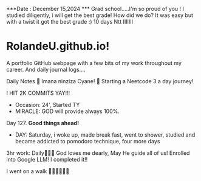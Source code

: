 ***Date : December 15,2024 *** Grad school.....I'm so proud of you ! I studied diligently, i will get the best grade! How did we do? It was easy but with a twist it got the best grade :)
10 days Ntt IIIIIII
# RolandeU.github.io!

A portfolio GitHub webpage with a few bits of my work throughout my career. And daily journal logs....


Daily Notes
💚 Imana ninziza Cyane! 
💚 Starting a Neetcode 3 a day journey!

I HIT 2K COMMITS YAY!!!

- Occasion: 24', Started TY 
- MIRACLE: GOD will provide always 100%.

Day 127. **Good things ahead!** 
- DAY: Saturday, i woke up, made break fast, went to shower, studied and became addicted to pomodoro technique, four more days



3hr work: Daily💚💚💚
God loves me dearly, May He guide all of  us!
Enrolled into Google LLM! I completed it!!

I went on a walk 💚💚💚💚💚💚
